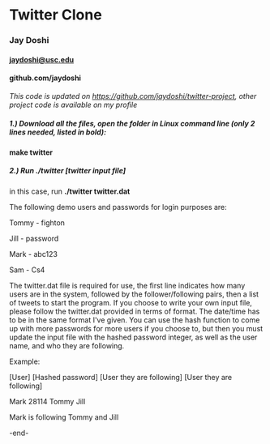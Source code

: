 # Twitter Clone

### Jay Doshi

#### jaydoshi@usc.edu

#### github.com/jaydoshi



*This code is updated on https://github.com/jaydoshi/twitter-project, other project code is available on my profile*



##### 1.) Download all the files, open the folder in Linux command line (only 2 lines needed, listed in bold):

**make twitter**

##### 2.) Run ./twitter [twitter input file]

in this case, run **./twitter twitter.dat**




The following demo users and passwords for login purposes are: 

Tommy - fighton

Jill - password

Mark - abc123

Sam - Cs4

The twitter.dat file is required for use, the first line indicates how many users are in the system, followed by the follower/following pairs, then a list of tweets to start the program. If you choose to write your own input file, please follow the twitter.dat provided in terms of format. The date/time has to be in the same format I've given. You can use the hash function to come up with more passwords for more users if you choose to, but then you must update the input file with the hashed password integer, as well as the user name, and who they are following.

Example:

[User] [Hashed password] [User they are following] [User they are following]

Mark 28114 Tommy Jill

Mark is following Tommy and Jill

-end-
